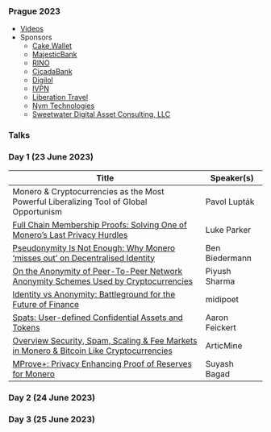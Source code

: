 ### Prague 2023
*  [Videos](https://www.youtube.com/playlist?list=PLsSYUeVwrHBm1m7IaU3JiDVb5EC7cn0KG)
*  Sponsors
   - [Cake Wallet](https://cakewallet.com)
   - [MajesticBank](https://majesticbank.sc)
   - [RINO](https://rino.io)
   - [CicadaBank](https://cicadabank.com)
   - [Digilol](https://digilol.net)
   - [IVPN](https://www.ivpn.net)
   - [Liberation Travel](https://Liberation.travel)
   - [Nym Technologies](https://nymtech.net)
   - [Sweetwater Digital Asset Consulting, LLC](https://sweetwater.consulting)

### Talks

### Day 1 (23 June 2023)

| Title         | Speaker(s) |
| ------------- | ------------- |
| Monero & Cryptocurrencies as the Most Powerful Liberalizing Tool of Global Opportunism | Pavol Lupták |
| [Full Chain Membership Proofs: Solving One of Monero’s Last Privacy Hurdles](https://github.com/MoneroKon/meta/blob/61fd7c2caabd30d3bb4d1bbd4ca631e6e01196dd/slides/2023/Luke%20Parker%20Full%20Chain%20Membership%20Proofs%20MoneroKon%202023.pdf) | Luke Parker  |
| [Pseudonymity Is Not Enough: Why Monero ‘misses out’ on Decentralised Identity](https://github.com/MoneroKon/meta/blob/61fd7c2caabd30d3bb4d1bbd4ca631e6e01196dd/slides/2023/ben.pdf) | Ben Biedermann |
| [On the Anonymity of Peer-To-Peer Network Anonymity Schemes Used by Cryptocurrencies](https://github.com/MoneroKon/meta/blob/77fe63260f0c80ad0b11707a7b112abd8010e5f5/slides/2023/Monerokon_2023_p2p_anonymity.pdf) | Piyush Sharma |
| [Identity vs Anonymity: Battleground for the Future of Finance](https://github.com/MoneroKon/meta/blob/fd40c795d3bd02138f0262e61610f7ca77f7ba14/slides/2023/_Identity_v_Anonymity_MoneroKon_2023_v3.pdf) | midipoet |
| [Spats: User-defined Confidential Assets and Tokens](https://github.com/MoneroKon/meta/blob/498a67d210e214f5be9f4c6c7c0cab723c994a6c/slides/2023/feickert-spats.pdf) | Aaron Feickert |
| [Overview Security, Spam, Scaling & Fee Markets in Monero & Bitcoin Like Cryptocurrencies](https://github.com/MoneroKon/meta/blob/693277f994f06c359695cd37136041c7e8256c78/slides/2023/MoneroPresentation23Jun23.pdf) | ArticMine |
| [MProve+: Privacy Enhancing Proof of Reserves for Monero](https://github.com/MoneroKon/meta/blob/e72b5e19bdd0fc73ba48f902717f0eeada327f29/slides/2023/slides-mproveplus-monerokon-2023.html) | Suyash Bagad |


### Day 2 (24 June 2023)


### Day 3 (25 June 2023)
